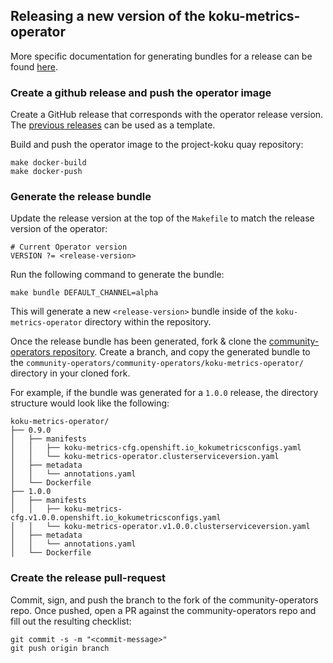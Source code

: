 ## Releasing a new version of the koku-metrics-operator

More specific documentation for generating bundles for a release can be found [here](https://operator-framework.github.io/community-operators/testing-operators/).


### Create a github release and push the operator image
Create a GitHub release that corresponds with the operator release version. The [previous releases](https://github.com/project-koku/koku-metrics-operator/releases) can be used as a template. 

Build and push the operator image to the project-koku quay repository: 

```
make docker-build
make docker-push
```

### Generate the release bundle 
Update the release version at the top of the `Makefile` to match the release version of the operator: 

```
# Current Operator version
VERSION ?= <release-version>
```
Run the following command to generate the bundle: 

```
make bundle DEFAULT_CHANNEL=alpha
```
This will generate a new `<release-version>` bundle inside of the `koku-metrics-operator` directory within the repository. 

Once the release bundle has been generated, fork & clone the [community-operators repository](https://github.com/operator-framework/community-operators). Create a branch, and copy the generated bundle to the `community-operators/community-operators/koku-metrics-operator/` directory in your cloned fork. 

For example, if the bundle was generated for a `1.0.0` release, the directory structure would look like the following: 

```
koku-metrics-operator/
├── 0.9.0
│   ├── manifests
│   │   ├── koku-metrics-cfg.openshift.io_kokumetricsconfigs.yaml
│   │   └── koku-metrics-operator.clusterserviceversion.yaml
│   ├── metadata
│   │   └── annotations.yaml
│   └── Dockerfile
├── 1.0.0
│   ├── manifests
│   │   ├── koku-metrics-cfg.v1.0.0.openshift.io_kokumetricsconfigs.yaml
│   │   └── koku-metrics-operator.v1.0.0.clusterserviceversion.yaml
│   ├── metadata
│   │   └── annotations.yaml
│   └── Dockerfile
```

### Create the release pull-request
Commit, sign, and push the branch to the fork of the community-operators repo. Once pushed, open a PR against the community-operators repo and fill out the resulting checklist: 

```
git commit -s -m "<commit-message>"
git push origin branch
```
